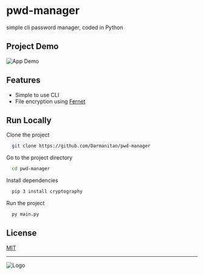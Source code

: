 # pwd-manager
simple cli password manager, coded in Python

## Project Demo

![App Demo](https://cdn.upload.systems/uploads/ocdId7o8.gif)


## Features

- Simple to use CLI
- File encryption using [Fernet](https://cryptography.io/en/latest/fernet/)
## Run Locally

Clone the project

```bash
  git clone https://github.com/Darmanitan/pwd-manager
```

Go to the project directory

```bash
  cd pwd-manager
```

Install dependencies

```bash
  pip 3 install cryptography
```

Run the project

```bash
  py main.py
```


## License

[MIT](https://choosealicense.com/licenses/mit/)


<hr>

![Logo](https://avatars.githubusercontent.com/u/80493238?v=4)

